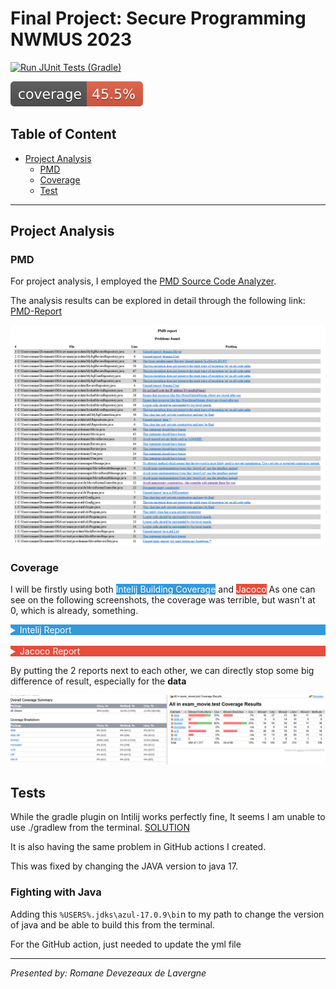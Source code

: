 # Final Project: Secure Programming NWMUS 2023
[![Run JUnit Tests (Gradle)](https://github.com/Rdevezeaux7685/Final-Project/actions/workflows/runtests.yml/badge.svg)](https://github.com/Rdevezeaux7685/Final-Project/actions/workflows/runtests.yml)

![Coverage](.github/badges/jacoco.svg)

## Table of Content

- [Project Analysis](#1-project-analysis)
  - [PMD](#pmd)
  - [Coverage](#coverage)
  - [Test](#Tests)
---

## Project Analysis

### PMD

For project analysis, I employed the [PMD Source Code Analyzer](https://pmd.github.io/).

The analysis results can be explored in detail through the following link: [PMD-Report](/Analysis/PMD-Report.html)

![PMD Report](/Analysis/PMD-Report.png)


### Coverage

I will be firstly using both <span style="background-color:#3498db; color:#fff;">Intelij Building Coverage</span> and <span style="background-color:#e74c3c; color:#fff;">Jacoco</span>
As one can see on the following screenshots, the coverage was terrible, but wasn't at 0, which is already, something.

<details>
<summary style="background-color:#3498db; color:#fff;">Intelij Report</summary>

#### Inteliji


![](/Analysis/Coverage/Intelij/Coverage-Report.png)

Html report can be found here: [Intelij report](/Analysis/Coverage/Intelij)
</details>
<br/>

<details>
<summary style="background-color:#e74c3c; color:#fff;">Jacoco Report</summary>

#### Jacoco

![](/Analysis/Coverage/JaCoCo/jacoco-report.png)

Html report can be found here: [Jacoco report](/Analysis/Coverage/JaCoCo)
</details>


By putting the 2 reports next to each other, we can directly stop some big difference of result, especially for the **data**

![](/Analysis/Coverage-compare.png)

## Tests

While the gradle plugin on Intilij works perfectly fine, It seems I am unable to use ./gradlew from the terminal. [SOLUTION](#fighting-with-java)

It is also having the same problem in GitHub actions I created.

This was fixed by changing the JAVA version to java 17.

### Fighting with Java

Adding this `%USERS%.jdks\azul-17.0.9\bi`n to my path to change the version of java and be able to build this from the terminal.

For the GitHub action, just needed to update the yml file

---

*Presented by: Romane Devezeaux de Lavergne*
